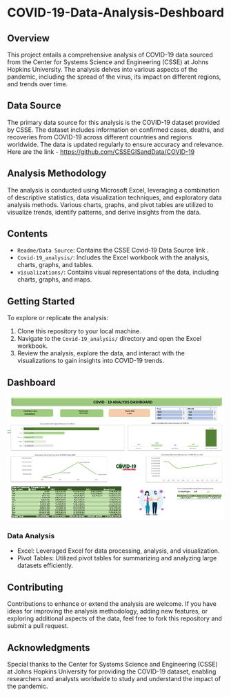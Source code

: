 # COVID-19-Data-Analysis-Deshboard
## Overview
This project entails a comprehensive analysis of COVID-19 data sourced from the Center for Systems Science and Engineering (CSSE) at Johns Hopkins University. The analysis delves into various aspects of the pandemic, including the spread of the virus, its impact on different regions, and trends over time.

## Data Source
The primary data source for this analysis is the COVID-19 dataset provided by CSSE. The dataset includes information on confirmed cases, deaths, and recoveries from COVID-19 across different countries and regions worldwide. The data is updated regularly to ensure accuracy and relevance.
Here are the link - https://github.com/CSSEGISandData/COVID-19

## Analysis Methodology
The analysis is conducted using Microsoft Excel, leveraging a combination of descriptive statistics, data visualization techniques, and exploratory data analysis methods. Various charts, graphs, and pivot tables are utilized to visualize trends, identify patterns, and derive insights from the data.

## Contents
- `Readme/Data Source`: Contains the CSSE Covid-19 Data Source link .
- `Covid-19_analysis/`: Includes the Excel workbook with the analysis, charts, graphs, and tables.
- `visualizations/`: Contains visual representations of the data, including charts, graphs, and maps.

## Getting Started
To explore or replicate the analysis:
1. Clone this repository to your local machine.
2. Navigate to the `Covid-19_analysis/` directory and open the Excel workbook.
3. Review the analysis, explore the data, and interact with the visualizations to gain insights into COVID-19 trends.

## Dashboard
  
![Screenshot of Analysis Dashboard](https://github.com/DhanpalPrajapat7/COVID-19-Data-Analysis-Deshboard-Excel/blob/main/Screenshots.png)

### Data Analysis
- Excel: Leveraged Excel for data processing, analysis, and visualization.
- Pivot Tables: Utilized pivot tables for summarizing and analyzing large datasets efficiently.

## Contributing
Contributions to enhance or extend the analysis are welcome. If you have ideas for improving the analysis methodology, adding new features, or exploring additional aspects of the data, feel free to fork this repository and submit a pull request.

## Acknowledgments
Special thanks to the Center for Systems Science and Engineering (CSSE) at Johns Hopkins University for providing the COVID-19 dataset, enabling researchers and analysts worldwide to study and understand the impact of the pandemic.

